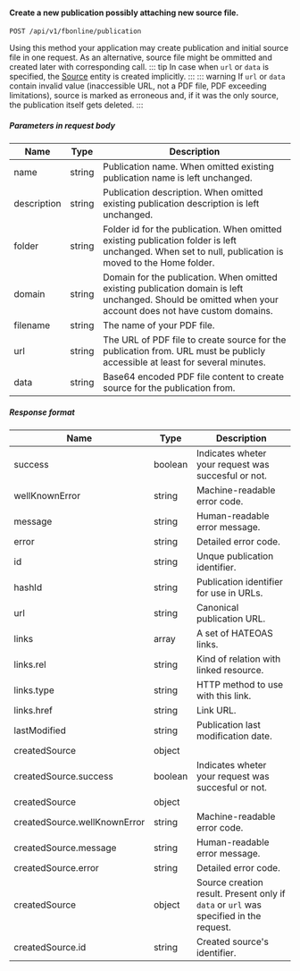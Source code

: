 #### Create a new publication possibly attaching new source file.
`POST /api/v1/fbonline/publication`

Using this method your application may create publication and initial source file in one request. As an
alternative, source file might be ommitted and created later with corresponding call.
::: tip
In case when `url` or `data` is specified, the [Source](#the-source-entity) entity is created implicitly.
:::
::: warning
If `url` or `data` contain invalid value (inaccessible URL, not a PDF file, PDF exceeding limitations),
source is marked as erroneous and, if it was the only source, the publication itself gets deleted.
:::
##### Parameters in request body
|Name|Type|Description|
|-|-|-|
|name|string|Publication name. When omitted existing publication name is left unchanged.|
|description|string|Publication description. When omitted existing publication description is left unchanged.|
|folder|string|Folder id for the publication. When omitted existing publication folder is left unchanged. When set to null, publication is moved to the Home folder.|
|domain|string|Domain for the publication. When omitted existing publication domain is left unchanged. Should be omitted when your account does not have custom domains.|
|filename|string|The name of your PDF file.|
|url|string|The URL of PDF file to create source for the publication from. URL must be publicly accessible at least for several minutes.|
|data|string|Base64 encoded PDF file content to create source for the publication from.|
##### Response format
|Name|Type|Description|
|-|-|-|
|success|boolean|Indicates wheter your request was succesful or not.|
|wellKnownError|string|Machine-readable error code.|
|message|string|Human-readable error message.|
|error|string|Detailed error code.|
|id|string|Unque publication identifier.|
|hashId|string|Publication identifier for use in URLs.|
|url|string|Canonical publication URL.|
|links|array|A set of HATEOAS links.|
|links.rel|string|Kind of relation with linked resource.|
|links.type|string|HTTP method to use with this link.|
|links.href|string|Link URL.|
|lastModified|string|Publication last modification date.|
|createdSource|object||
|createdSource.success|boolean|Indicates wheter your request was succesful or not.|
|createdSource|object||
|createdSource.wellKnownError|string|Machine-readable error code.|
|createdSource.message|string|Human-readable error message.|
|createdSource.error|string|Detailed error code.|
|createdSource|object|Source creation result. Present only if `data` or `url` was specified in the request.|
|createdSource.id|string|Created source's identifier.|
